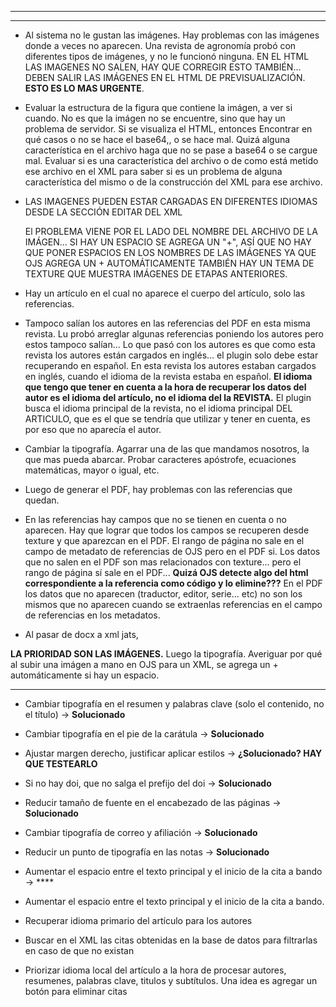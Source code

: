 
---
---

- Al sistema no le gustan las imágenes. Hay problemas con las imágenes donde a veces no aparecen. Una revista de agronomía probó con diferentes tipos de imágenes, y no le funcionó ninguna.
  EN EL HTML LAS IMAGENES NO SALEN, HAY QUE CORREGIR ESTO TAMBIÉN... DEBEN SALIR LAS IMÁGENES EN EL HTML DE PREVISUALIZACIÓN.
  **ESTO ES LO MAS URGENTE**.
- Evaluar la estructura de la figura que contiene la imágen, a ver si cuando. 
  No es que la imágen no se encuentre, sino que hay un problema de servidor.  Si se visualiza el HTML, entonces 
  Encontrar en qué casos o no se hace el base64,, o se hace mal. Quizá alguna característica en el archivo haga que no se pase a base64 o se cargue mal.
  Evaluar si es una característica del archivo o de como está metido ese archivo en el XML para saber si es un problema de alguna característica del mismo o de la construcción del XML para ese archivo.
- LAS IMAGENES PUEDEN ESTAR CARGADAS EN DIFERENTES IDIOMAS DESDE LA SECCIÓN EDITAR DEL XML
  
  El PROBLEMA VIENE POR EL LADO DEL NOMBRE DEL ARCHIVO DE LA IMÁGEN... SI HAY UN ESPACIO SE AGREGA UN "+", ASÍ QUE NO HAY QUE PONER ESPACIOS EN LOS NOMBRES DE LAS IMÁGENES YA QUE OJS AGREGA UN + AUTOMÁTICAMENTE
  TAMBIÉN HAY UN TEMA DE TEXTURE QUE MUESTRA IMÁGENES DE ETAPAS ANTERIORES.
  
- Hay un artículo en el cual no aparece el cuerpo del artículo, solo las referencias.

- Tampoco salían los autores en las referencias del PDF en esta misma revista. Lu probó arreglar algunas referencias poniendo los autores pero estos tampoco salían... 
  Lo que pasó con los autores es que como esta revista los autores están cargados en inglés... el plugin solo debe estar recuperando en español. En esta revista los autores estaban cargados en inglés, cuando el idioma de la revista estaba en español.
  **El idioma que tengo que tener en cuenta a la hora de recuperar los datos del autor es el idioma del artículo, no el idioma del la REVISTA.**
  El plugin busca el idioma principal de la revista, no el idioma principal DEL ARTICULO, que es el que se tendría que utilizar y tener en cuenta, es por eso que no aparecía el autor.

- Cambiar la tipografía. Agarrar una de las que mandamos nosotros, la que mas pueda abarcar. Probar caracteres apóstrofe, ecuaciones matemáticas, mayor o igual, etc.

- Luego de generar el PDF, hay problemas con las referencias que quedan. 

- En las referencias hay campos que no se tienen en cuenta o no aparecen. Hay que lograr que todos los campos se recuperen desde texture y que aparezcan en el PDF. El rango de página no sale en el campo de metadato de referencias de OJS pero en el PDF si.
  Los datos que no salen en el PDF son mas relacionados con texture... pero el rango de página sí sale en el PDF... 
  **Quizá OJS detecte algo del html correspondiente a la referencia como código y lo elimine???**
  En el PDF los datos que no aparecen (traductor, editor, serie... etc) no son los mismos que no aparecen cuando se extraenlas referencias en el campo de referencias en los metadatos.

-  Al pasar de docx a xml jats, 

**LA PRIORIDAD SON LAS IMÁGENES.** Luego la tipografía.
Averiguar por qué al subir una imágen a mano en OJS para un XML, se agrega un + automáticamente si hay un espacio.

---

- Cambiar tipografía en el resumen y palabras clave (solo el contenido, no el título) -> **Solucionado**

- Cambiar tipografía en el pie de la carátula -> **Solucionado**

- Ajustar margen derecho, justificar aplicar estilos -> **¿Solucionado? HAY QUE TESTEARLO**

- Si no hay doi, que no salga el prefijo del doi -> **Solucionado**

- Reducir tamaño de fuente en el encabezado de las páginas -> **Solucionado** 

- Cambiar tipografía de correo y afiliación -> **Solucionado**

- Reducir un punto de tipografía en las notas -> **Solucionado**

- Aumentar el espacio entre el texto principal y el inicio de la cita a bando -> ****

- Aumentar el espacio entre el texto principal y el inicio de la cita a bando.

- Recuperar idioma primario del artículo para los autores

- Buscar en el XML las citas obtenidas en la base de datos para filtrarlas en caso de que no existan

- Priorizar idioma local del artículo a la hora de procesar autores, resumenes, palabras clave, titulos y subtítulos. Una idea es agregar un botón para eliminar citas
